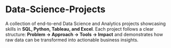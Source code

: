 # Data-Science-Projects
A collection of end-to-end Data Science and Analytics projects showcasing skills in **SQL, Python, Tableau, and Excel**.   Each project follows a clear structure: **Problem → Approach → Tools → Impact** and demonstrates how raw data can be transformed into actionable business insights.
